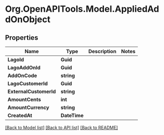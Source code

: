 
# Org.OpenAPITools.Model.AppliedAddOnObject

## Properties

Name | Type | Description | Notes
------------ | ------------- | ------------- | -------------
**LagoId** | **Guid** |  | 
**LagoAddOnId** | **Guid** |  | 
**AddOnCode** | **string** |  | 
**LagoCustomerId** | **Guid** |  | 
**ExternalCustomerId** | **string** |  | 
**AmountCents** | **int** |  | 
**AmountCurrency** | **string** |  | 
**CreatedAt** | **DateTime** |  | 

[[Back to Model list]](../README.md#documentation-for-models)
[[Back to API list]](../README.md#documentation-for-api-endpoints)
[[Back to README]](../README.md)

